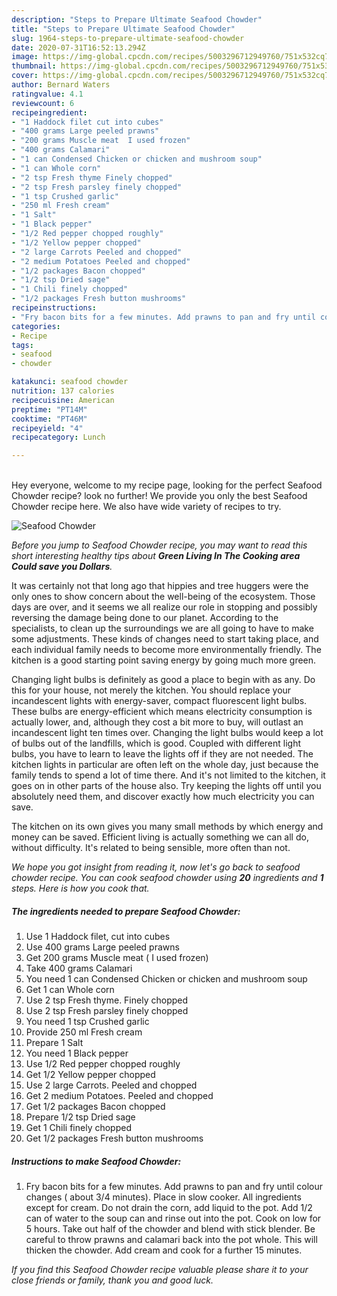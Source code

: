 ```yaml
---
description: "Steps to Prepare Ultimate Seafood Chowder"
title: "Steps to Prepare Ultimate Seafood Chowder"
slug: 1964-steps-to-prepare-ultimate-seafood-chowder
date: 2020-07-31T16:52:13.294Z
image: https://img-global.cpcdn.com/recipes/5003296712949760/751x532cq70/seafood-chowder-recipe-main-photo.jpg
thumbnail: https://img-global.cpcdn.com/recipes/5003296712949760/751x532cq70/seafood-chowder-recipe-main-photo.jpg
cover: https://img-global.cpcdn.com/recipes/5003296712949760/751x532cq70/seafood-chowder-recipe-main-photo.jpg
author: Bernard Waters
ratingvalue: 4.1
reviewcount: 6
recipeingredient:
- "1 Haddock filet cut into cubes"
- "400 grams Large peeled prawns"
- "200 grams Muscle meat  I used frozen"
- "400 grams Calamari"
- "1 can Condensed Chicken or chicken and mushroom soup"
- "1 can Whole corn"
- "2 tsp Fresh thyme Finely chopped"
- "2 tsp Fresh parsley finely chopped"
- "1 tsp Crushed garlic"
- "250 ml Fresh cream"
- "1 Salt"
- "1 Black pepper"
- "1/2 Red pepper chopped roughly"
- "1/2 Yellow pepper chopped"
- "2 large Carrots Peeled and chopped"
- "2 medium Potatoes Peeled and chopped"
- "1/2 packages Bacon chopped"
- "1/2 tsp Dried sage"
- "1 Chili finely chopped"
- "1/2 packages Fresh button mushrooms"
recipeinstructions:
- "Fry bacon bits for a few minutes. Add prawns to pan and fry until colour changes ( about 3/4 minutes). Place in slow cooker. All ingredients except for cream. Do not drain the corn, add liquid to the pot. Add 1/2 can of water to the soup can and rinse out into the pot. Cook on low for 5 hours. Take out half of the chowder and blend with stick blender. Be careful to throw prawns and calamari back into the pot whole. This will thicken the chowder. Add cream and cook for a further 15 minutes."
categories:
- Recipe
tags:
- seafood
- chowder

katakunci: seafood chowder 
nutrition: 137 calories
recipecuisine: American
preptime: "PT14M"
cooktime: "PT46M"
recipeyield: "4"
recipecategory: Lunch

---
```

<br>
Hey everyone, welcome to my recipe page, looking for the perfect Seafood Chowder recipe? look no further! We provide you only the best Seafood Chowder recipe here. We also have wide variety of recipes to try.
<br>


![Seafood Chowder](https://img-global.cpcdn.com/recipes/5003296712949760/751x532cq70/seafood-chowder-recipe-main-photo.jpg)

<i>Before you jump to Seafood Chowder recipe, you may want to read this short interesting healthy tips about 
<strong>Green Living In The Cooking area Could save you Dollars</strong>.</i>
</br>

It was certainly not that long ago that hippies and tree huggers were the only ones to show concern about the well-being of the ecosystem. Those days are over, and it seems we all realize our role in stopping and possibly reversing the damage being done to our planet. According to the specialists, to clean up the surroundings we are all going to have to make some adjustments. These kinds of changes need to start taking place, and each individual family needs to become more environmentally friendly. The kitchen is a good starting point saving energy by going much more green.

Changing light bulbs is definitely as good a place to begin with as any. Do this for your house, not merely the kitchen. You should replace your incandescent lights with energy-saver, compact fluorescent light bulbs. These bulbs are energy-efficient which means electricity consumption is actually lower, and, although they cost a bit more to buy, will outlast an incandescent light ten times over. Changing the light bulbs would keep a lot of bulbs out of the landfills, which is good. Coupled with different light bulbs, you have to learn to leave the lights off if they are not needed. The kitchen lights in particular are often left on the whole day, just because the family tends to spend a lot of time there. And it's not limited to the kitchen, it goes on in other parts of the house also. Try keeping the lights off until you absolutely need them, and discover exactly how much electricity you can save.

The kitchen on its own gives you many small methods by which energy and money can be saved. Efficient living is actually something we can all do, without difficulty. It's related to being sensible, more often than not.


<i>We hope you got insight from reading it, now let's go back to seafood chowder recipe. You can cook seafood chowder using <strong>20</strong> ingredients and <strong>1</strong> steps. Here is how you cook that.
</i>

##### The ingredients needed to prepare Seafood Chowder:

1. Use 1 Haddock filet, cut into cubes
1. Use 400 grams Large peeled prawns
1. Get 200 grams Muscle meat ( I used frozen)
1. Take 400 grams Calamari
1. You need 1 can Condensed Chicken or chicken and mushroom soup
1. Get 1 can Whole corn
1. Use 2 tsp Fresh thyme. Finely chopped
1. Use 2 tsp Fresh parsley finely chopped
1. You need 1 tsp Crushed garlic
1. Provide 250 ml Fresh cream
1. Prepare 1 Salt
1. You need 1 Black pepper
1. Use 1/2 Red pepper chopped roughly
1. Get 1/2 Yellow pepper chopped
1. Use 2 large Carrots. Peeled and chopped
1. Get 2 medium Potatoes. Peeled and chopped
1. Get 1/2 packages Bacon chopped
1. Prepare 1/2 tsp Dried sage
1. Get 1 Chili finely chopped
1. Get 1/2 packages Fresh button mushrooms


##### Instructions to make Seafood Chowder:

1. Fry bacon bits for a few minutes. Add prawns to pan and fry until colour changes ( about 3/4 minutes). Place in slow cooker. All ingredients except for cream. Do not drain the corn, add liquid to the pot. Add 1/2 can of water to the soup can and rinse out into the pot. Cook on low for 5 hours. Take out half of the chowder and blend with stick blender. Be careful to throw prawns and calamari back into the pot whole. This will thicken the chowder. Add cream and cook for a further 15 minutes.


<i>If you find this Seafood Chowder recipe valuable please share it to your close friends or family, thank you and good luck.</i>
